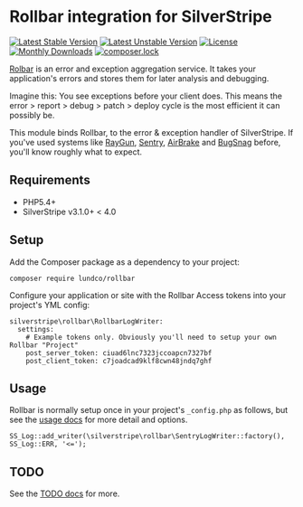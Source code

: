 # Rollbar integration for SilverStripe

[![Latest Stable Version](https://poser.pugx.org/lundco/rollbar/v/stable)](https://packagist.org/packages/lundco/rollbar)
[![Latest Unstable Version](https://poser.pugx.org/lundco/rollbar/v/unstable)](https://packagist.org/packages/lundco/rollbar)
[![License](https://poser.pugx.org/lundco/rollbar/license)](https://packagist.org/packages/lundco/rollbar)
[![Monthly Downloads](https://poser.pugx.org/lundco/rollbar/d/monthly)](https://packagist.org/packages/lundco/rollbar)
[![composer.lock](https://poser.pugx.org/lundco/rollbar/composerlock)](https://packagist.org/packages/lundco/rollbar)

[Rolbar](https://rollbar.com) is an error and exception aggregation service. It takes your application's errors and stores them for later analysis and debugging. 

Imagine this: You see exceptions before your client does. This means the error > report > debug > patch > deploy cycle is the most efficient it can possibly be.

This module binds Rollbar, to the error & exception handler of SilverStripe. If you've used systems like 
[RayGun](https://raygun.com), [Sentry](https://sentry.io), [AirBrake](https://airbrake.io/) and [BugSnag](https://www.bugsnag.com/) before, you'll know roughly what to expect.

## Requirements

 * PHP5.4+
 * SilverStripe v3.1.0+ < 4.0

## Setup

Add the Composer package as a dependency to your project:

	composer require lundco/rollbar

Configure your application or site with the Rollbar Access tokens into your project's YML config:

    silverstripe\rollbar\RollbarLogWriter:
      settings:
        # Example tokens only. Obviously you'll need to setup your own Rollbar "Project"
        post_server_token: ciuad6lnc7323jccoapcn7327bf
        post_client_token: c7joadcad9klf8cwn48jndq7ghf

## Usage

Rollbar is normally setup once in your project's `_config.php` as follows, but see the [usage docs](docs/en/usage.md) for more detail and options.

    SS_Log::add_writer(\silverstripe\rollbar\SentryLogWriter::factory(), SS_Log::ERR, '<=');

## TODO

See the [TODO docs](docs/en/todo.md) for more.
